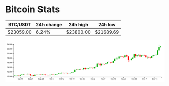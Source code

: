 # Bitcoin Stats

BTC/USDT|24h change|24h high|24h low|
|---|---|---|---|
|$23059.00|6.24%|$23800.00|$21689.69|

<img src="./chart.svg">
